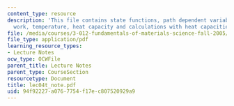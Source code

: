 ```yaml
---
content_type: resource
description: 'This file contains state functions, path dependent variables: heat and
  work, temperature, heat capacity and calculations with heat capacities.'
file: /media/courses/3-012-fundamentals-of-materials-science-fall-2005/94f92227a0767754f17ec807520929a9_lec04t_note.pdf
file_type: application/pdf
learning_resource_types:
- Lecture Notes
ocw_type: OCWFile
parent_title: Lecture Notes
parent_type: CourseSection
resourcetype: Document
title: lec04t_note.pdf
uid: 94f92227-a076-7754-f17e-c807520929a9
---
```


